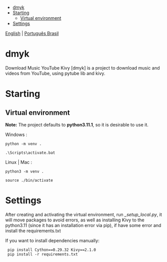- [dmyk](#dmyk)
- [Starting](#starting)
  - [Virtual environment](#virtual-environment)
- [Settings](#settings)

[English](README.md) | [Português Brasil](./docs/README-br.md)

# dmyk
Download Music YouTube Kivy [dmyk] is a project to download music and videos 
from YouTube, using pytube lib and kivy.

# Starting

## Virtual environment

**Note:** The project defaults to **python3.11.1**, so it is
desirable to use it.

Windows :
    
    python -m venv .

    .\Scripts\activate.bat

Linux | Mac :

    python3 -m venv .

    source ./bin/activate

# Settings

After creating and activating the virtual environment, run *_setup_local.py*, it
will move packages to avoid errors, as well as installing Kivy to the
python3.11 (since it has an installation error via pip), if
have some error and install the requirements.txt

If you want to install dependencies manually:
    
     pip install Cython==0.29.32 Kivy==2.1.0
     pip install -r requirements.txt
